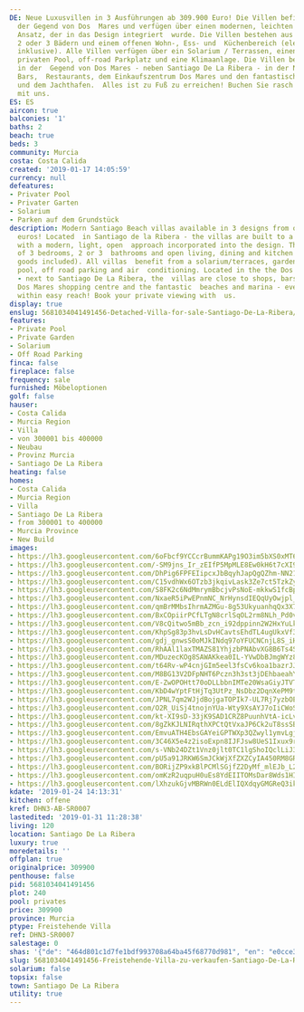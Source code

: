 ```yaml
---
DE: Neue Luxusvillen in 3 Ausführungen ab 309.900 Euro! Die Villen befinden sich in
  der Gegend von Dos  Mares und verfügen über einen modernen, leichten und offenen
  Ansatz, der in das Design integriert  wurde. Die Villen bestehen aus 3 Schlafzimmern,
  2 oder 3 Bädern und einem offenen Wohn-, Ess- und  Küchenbereich (elektrische Geräte
  inklusive). Alle Villen verfügen über ein Solarium / Terrassen, einen  Garten, einen
  privaten Pool, off-road Parkplatz und eine Klimaanlage. Die Villen befinden sich
  in der  Gegend von Dos Mares - neben Santiago De La Ribera - in der Nähe von Geschäften,
  Bars,  Restaurants, dem Einkaufszentrum Dos Mares und den fantastischen Stränden
  und dem Jachthafen.  Alles ist zu Fuß zu erreichen! Buchen Sie rasch Ihren Termin
  mit uns.
ES: ES
aircon: true
balconies: '1'
baths: 2
beach: true
beds: 3
community: Murcia
costa: Costa Calida
created: '2019-01-17 14:05:59'
currency: null
defeatures:
- Privater Pool
- Privater Garten
- Solarium
- Parken auf dem Grundstück
description: Modern Santiago Beach villas available in 3 designs from only 309,900
  euros! Located  in Santiago de la Ribera - the villas are built to a high standard
  with a modern, light, open  approach incorporated into the design. The houses consist
  of 3 bedrooms, 2 or 3  bathrooms and open living, dining and kitchen area (white
  goods included). All villas  benefit from a solarium/terraces, garden area, private
  pool, off road parking and air  conditioning. Located in the the Dos Mares area
  - next to Santiago De La Ribera, the  villas are close to shops, bars, restaurants,
  Dos Mares shopping centre and the fantastic  beaches and marina - everything is
  within easy reach! Book your private viewing with  us.
display: true
enslug: 5681034041491456-Detached-Villa-for-sale-Santiago-De-La-Ribera/
features:
- Private Pool
- Private Garden
- Solarium
- Off Road Parking
finca: false
fireplace: false
frequency: sale
furnished: Möbeloptionen
golf: false
hauser:
- Costa Calida
- Murcia Region
- Villa
- von 300001 bis 400000
- Neubau
- Provinz Murcia
- Santiago De La Ribera
heating: false
homes:
- Costa Calida
- Murcia Region
- Villa
- Santiago De La Ribera
- from 300001 to 400000
- Murcia Province
- New Build
images:
- https://lh3.googleusercontent.com/6oFbcf9YCCcrBummKAPg19O3im5bXS0xMT69KLD6IyiZgfL1m9DI4nKkH7aDIvhULizAwbBgSiHhIIYKKMo=w640-rj-e30-l100
- https://lh3.googleusercontent.com/-SM9jns_Ir_zEIfP5MpMLE8Ew0kH6t7cXI9cGctmrZ0WfMUWCEwio1PeTMe71wVWImK6nGyu8nVDJDtYveVkVw=w640-rj-e30-l100
- https://lh3.googleusercontent.com/DhPig6FPFEIipcxJbBqyhJapQgQZhm-NN21NER7wJazQaM-YdPAlXP5GOxgJ834gRBUI1UgfvxuPy4gJ1Qw=w640-rj-e30-l100
- https://lh3.googleusercontent.com/C15vdhWx6OTzb3jkqivLask3Ze7ct5TzkZyyPGtdE89qF6QERobU51QLO8oUeaDqsWNs41bvSn6CZ4wrOpU=w640-rj-e30-l100
- https://lh3.googleusercontent.com/S8FK2c6NdMmrymBbcjvPsNoE-mkkwS1fcBpiCqTi3eG0C21pODmgah3zVCo8HeHUpCDRPhYpjqOG3zqhO5kD=w640-rj-e30-l100
- https://lh3.googleusercontent.com/NxaeR5iPwEPnmNC_NrHynsdIEQqUyOwjpl_AUQBlzgJhGaq5_6KRL1xm0VZ6bkfQVG1zMHTFn9lDZpmIKcbt9g=w640-rj-e30-l100
- https://lh3.googleusercontent.com/qmBrMMbsIhrmAZMGu-8g53UkyuanhqQx3X79tPPm0aAKN-s8whlqv0aoCYhk_uKNVWOP1ZiSgXGOdC6pPw4=w640-rj-e30-l100
- https://lh3.googleusercontent.com/BxCOpiirPCfLTgN8crlSqOL2rm8NLh_Pd0vs0Vp9c7XO--q-WE_BgWyggM3PvFPrytJqEotOmBCVXiVoA_Pz=w640-rj-e30-l100
- https://lh3.googleusercontent.com/V8cQitwo5mBb_zcn_i92dppinn2W2HxYuLk0YNIRyunWlodmYnFSit42CbjsYm557CnPGSdu8HX-dYZMfgQz=w640-rj-e30-l100
- https://lh3.googleusercontent.com/KhpSg83p3hvLsDvHCavtsEhdTL4ugUkxVf37ut8SkLMlWFnm3K2-kGgnFQsm8oeHMPHZSvCD1YiWFW9FVpw=w640-rj-e30-l100
- https://lh3.googleusercontent.com/gdj_gnwsS0oMJkINdq97oYFUCNCnjL8S_iHvmixsq7T9Oe5J8mI1zqYzcohLrXzFeSOJyEvar6-ekNNO69UDbg=w640-rj-e30-l100
- https://lh3.googleusercontent.com/RhAAl1laxTMAZS81YhjzbPNAbvXG8B6Ts4S8uydyLa6FFzMBx97TVMlGRkNMxL8uqcsp4XAIfzEGq3Z6PZwtfw=w640-rj-e30-l100
- https://lh3.googleusercontent.com/MDuzecKOg8SAWAKkea0IL-YVwDbBJmgWYz8QM2CaULpsyqbC8NLEJgHBpx9Q4WSDLoGfu2GlMTK5X3roULLucQ=w640-rj-e30-l100
- https://lh3.googleusercontent.com/t64Rv-wP4cnjGIm5eel3fsCv6koa1bazrJJ3uxttMA5YVLvGvQ5uhWEBLylPz3eET1Sy77MrPip3WVL0NuHt=w640-rj-e30-l100
- https://lh3.googleusercontent.com/M8BG13V2DFpNHT6Pczn3h3st3jDEhbaeahY9WgyF2w_i2yLe6APZ76IiDP_nWv7juS3D5PgcjTKkVL0WrUGKgA=w640-rj-e30-l100
- https://lh3.googleusercontent.com/E-ZwOPOHtt70oDLLbbnIMTe20WsaGiyJTVTlW8f9_IHvwfKntbrEl3I8z2GOwOpPGjPcyujbTG6JBpx1QqNY=w640-rj-e30-l100
- https://lh3.googleusercontent.com/KbD4wYptFtHjTq3UtPz_NsDbz2DqnXePM9t6sUJYcyg7WnyHZ3s415WgAO0BoYIY5tuAxutfQ7SIoXL75HMC=w640-rj-e30-l100
- https://lh3.googleusercontent.com/JPNL7qm2WJjdBojgaTOPIk7-UL7Rj7yzbOEdLeWXinCtGFdz4hiRQEi6obkWIT_tiW2_Z7MFurkGbqE9nwym_A=w640-rj-e30-l100
- https://lh3.googleusercontent.com/O2R_UiSj4tnojnYUa-Wty9XsAYJ7oIiCWoSUAWBTqJE1HXosTY6s5eDDT3ZdW0-N0yT60M9I0cKhgKZAzdaD=w640-rj-e30-l100
- https://lh3.googleusercontent.com/kt-XI9sD-33jK9SAD1CRZ8PuunhVtA-icLvANgjBWLiA7-XCoO2bBAF5rx61vnDTP_9S4aYfQx2fsRkx_8Ce=w640-rj-e30-l100
- https://lh3.googleusercontent.com/8gZkKJLNIRqthXPCtQtVxaJP6Ck2uT8ssSB_pH42WZC3ozeXtCTgwV8gn_3lt8Y42xDq8tSIQ6SUWuySiIY=w640-rj-e30-l100
- https://lh3.googleusercontent.com/EmvuATH4EbsGAYeiGPTWXp3QZwyl1ymvLgjE7HSnjoblhaPC3zYZwtDL398D6wW-UqjEZMJ0L9b-qZLeiDPtww=w640-rj-e30-l100
- https://lh3.googleusercontent.com/3C46X5e4z2isoExpn8IJFJsw8UeS1Ixux9rzvcBdevOlVeG3BPwHnKr1UNsiTIdrfDPBZUgk2vjE-8yQ178N1g=w640-rj-e30-l100
- https://lh3.googleusercontent.com/s-VNb24DZt1Vnz0jlt0TC1lgShoIQclLiJ32qbIm8peHJeIIuH5WXDpQkcKp0u7DulNg9yZ-v82cOA0MsefU=w640-rj-e30-l100
- https://lh3.googleusercontent.com/pU5a91JRKW6SmJCkWjXfZXZCyIA450RM8GRVw22SN2zM9ib95BWtqYeQGM4_q9BKfAk61O2fgGtuGKgkzV9pqA=w640-rj-e30-l100
- https://lh3.googleusercontent.com/BORijZP9xkBlPCMlSGjfZ2DyMf_mlEJb_L28SYiCpu78HKA3OAneNBfQgn3PMqIvL92b3Rqi72ltBxoaRSe8=w640-rj-e30-l100
- https://lh3.googleusercontent.com/omKzR2uqpuH0uEs8YdEIITOMsDar8Wds1HII4rJAB8x4SBP0N-NqaHyu-bQvh9wF3eq4DX7fhv_LbFHprMg=w640-rj-e30-l100
- https://lh3.googleusercontent.com/lXhzukGjvMBRWn0ELdElIQXdqyGMGReQ3ikAniOUU2pQN1gxYASJV0nRaqGLeqzn7eOqHng2oRhWOtMIxUq6=w640-rj-e30-l100
kdate: '2019-01-24 14:13:31'
kitchen: offene
kref: DHN3-AB-SR0007
lastedited: '2019-01-31 11:28:38'
living: 120
location: Santiago De La Ribera
luxury: true
moredetails: ''
offplan: true
originalprice: 309900
penthouse: false
pid: 5681034041491456
plot: 240
pool: privates
price: 309900
province: Murcia
ptype: Freistehende Villa
ref: DHN3-SR0007
salestage: 0
shas: '{"de": "464d801c1d7fe1bdf993708a64ba45f68770d981", "en": "e0cce373623d0ac79d49972f0125e6cb783da18d"}'
slug: 5681034041491456-Freistehende-Villa-zu-verkaufen-Santiago-De-La-Ribera/
solarium: false
topsix: false
town: Santiago De La Ribera
utility: true
---
```

